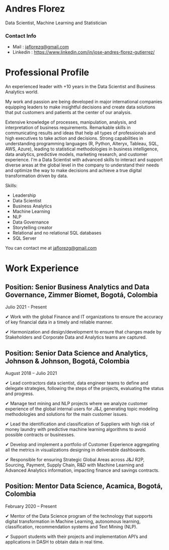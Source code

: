 # Andres Florez

Data Scientist, Machine Learning and Statistician

### Contact Info

* Mail : jaflorezg@gmail.com 
* Linkedin : https://www.linkedin.com/in/jose-andres-florez-gutierrez/

# Professional Profile

An experienced leader with +10 years in the Data Scientist and Business Analytics world. 

My work and passion are being developed in major international companies equipping leaders to make insightful decisions and create data solutions that put customers and patients at the center of our analysis. 

Extensive knowledge of processes, manipulation, analysis, and interpretation of business requirements. Remarkable skills in communicating results and ideas that help all types of professionals and high executives to take action and decisions. Strong capabilities in understanding programming languages (R, Python, Alteryx, Tableau, SQL, AWS, Azure), leading to statistical methodologies in business intelligence, data analytics, predictive models, marketing research, and customer experience. I'm a Data Scientist with advanced skills to interact and support diverse areas at the global level in the company to understand their needs and optimize the way to make decisions and achieve a true digital transformation driven by data.

Skills:

- Leadership
- Data Scientist
- Business Analytics
- Machine Learning
- NLP
- Data Governance
- Storytelling creator
- Relational and no relational SQL databases
- SQL Server

You can contact me at jaflorezg@gmail.com
# Work Experience 

## Position: Senior Business Analytics and Data Governance, Zimmer Biomet, Bogotá, Colombia
Julio 2021 - Present

 ✔ Work with the global Finance and IT organizations to ensure the accuracy of key financial data in a timely
and reliable manner.

✔ Harmonization and design/development to ensure that changes made by Stakeholders and Corporate Data
and Analytics teams are captured.

## Position: Senior Data Science and Analytics, Johnson & Johnson, Bogotá, Colombia
August 2018 – Julio 2021

✔ Lead contractors data scientist, data engineer teams to define and delegate strategies, following the steps
of the projects, evaluating the status and progress.

✔ Manage text mining and NLP projects where we analyze customer experience of the global internal users
for J&J, generating topic modeling methodologies and solutions for the main customer issues.

✔ Lead the identification and classification of Suppliers with high risk of money laundry with predictive
machine learning algorithms to avoid possible contracts or businesses.

✔ Develop and implement a portfolio of Customer Experience aggregating all the metrics in visualizations
designing in deliverable dashboards.

✔ Responsible for ensuring Strategic Global Areas across J&J R2P, Sourcing, Payment, Supply Chain, R&D
with Machine Learning and Advanced Analytics information, impacting finance and savings contracts.

## Position: Mentor Data Science, Acamica, Bogotá, Colombia

February 2020 – Present

✔ Mentor of the Data Science program of the technology that supports digital transformation in Machine
Learning, autonomous learning, classification, recommendation systems and Text Mining (NLP).

✔ Support students with their projects and implementation API’s and applications in DASH to obtain data in
real time.

